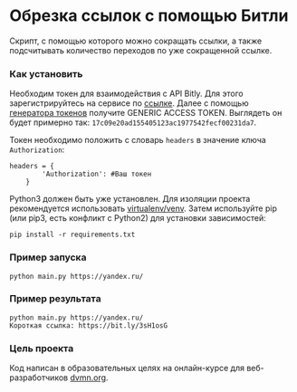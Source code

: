# Обрезка ссылок с помощью Битли

Скрипт, с помощью которого можно сокращать ссылки, а также подсчитывать
количество переходов по уже сокращенной ссылке.

### Как установить

Необходим токен для взаимодействия с API Bitly. Для этого зарегистрируйтесь на сервисе по [ссылке](https://bit.ly/).
Далее с помощью [генератора токенов](https://bitly.com/a/oauth_apps) получите GENERIC ACCESS TOKEN. 
Выглядеть он будет примерно так: `17c09e20ad155405123ac1977542fecf00231da7`.

Токен необходимо положить с словарь `headers` в значение ключа `Authorization`:
```
headers = {
        'Authorization': #Ваш токен
    }
```

Python3 должен быть уже установлен. 
Для изоляции проекта рекомендуется использовать [virtualenv/venv](https://docs.python.org/3/library/venv.html).
Затем используйте pip (или pip3, есть конфликт с Python2) для установки зависимостей:
```
pip install -r requirements.txt
```



### Пример запуска

```
python main.py https://yandex.ru/
```
### Пример результата

```
python main.py https://yandex.ru/
Короткая ссылка: https://bit.ly/3sH1osG
```

### Цель проекта

Код написан в образовательных целях на онлайн-курсе для веб-разработчиков [dvmn.org](https://dvmn.org/).